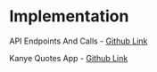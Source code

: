 # Implementation

API Endpoints And Calls - [Github Link](https://github.com/grandeurkoe/100-days-of-code-the-complete-python-pro-bootcamp/tree/3c4448a729e674d11d413563af467bd1496e9a2c/day-033-api-endpoints-and-parameters-iss-overhead-notifier/api-endpoints-and-calls)

Kanye Quotes App - [Github Link](https://github.com/grandeurkoe/100-days-of-code-the-complete-python-pro-bootcamp/tree/3c4448a729e674d11d413563af467bd1496e9a2c/day-033-api-endpoints-and-parameters-iss-overhead-notifier/kanye-quotes-app)